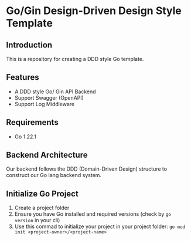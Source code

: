 # Go/Gin Design-Driven Design Style Template

## Introduction
This is a repository for creating a DDD style Go template.

## Features
* A DDD style Go/ Gin API Backend
* Support Swagger (OpenAPI)
* Support Log Middleware

## Requirements
* Go 1.22.1

## Backend Architecture
Our backend follows the DDD (Domain-Driven Design) structure to construct our Go lang backend system.

## Initialize Go Project
1. Create a project folder
2. Ensure you have Go installed and required versions (check by `go version` in your cli)
3. Use this commad to initialize your project in your project folder: ```go mod init <project-owner>/<project-name>```